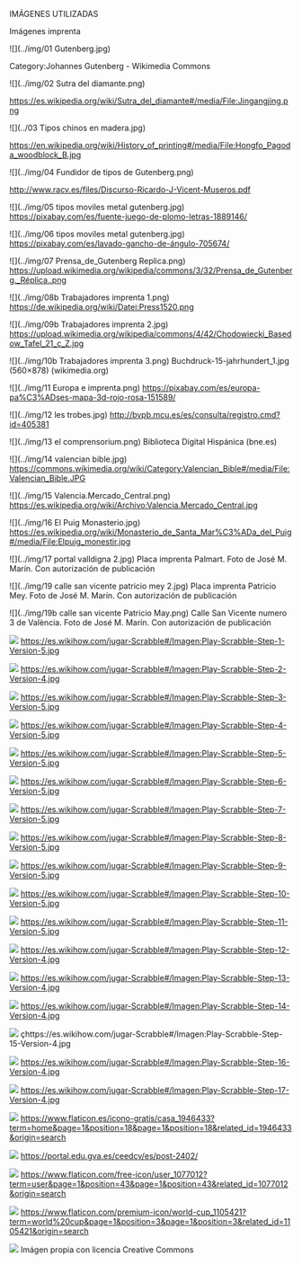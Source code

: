 
IMÁGENES UTILIZADAS

Imágenes imprenta


![](../img/01 Gutenberg.jpg)

Category:Johannes Gutenberg - Wikimedia Commons

![](../img/02 Sutra del diamante.png)

https://es.wikipedia.org/wiki/Sutra_del_diamante#/media/File:Jingangjing.png

![](../03 Tipos chinos en madera.jpg)

https://en.wikipedia.org/wiki/History_of_printing#/media/File:Hongfo_Pagoda_woodblock_B.jpg


![](../img/04 Fundidor de tipos de Gutenberg.png)

http://www.racv.es/files/Discurso-Ricardo-J-Vicent-Museros.pdf

![](../img/05 tipos moviles metal gutenberg.jpg)
https://pixabay.com/es/fuente-juego-de-plomo-letras-1889146/

![](../img/06 tipos moviles metal gutenberg.jpg)
https://pixabay.com/es/lavado-gancho-de-ángulo-705674/

![](../img/07 Prensa_de_Gutenberg Replica.png)
https://upload.wikimedia.org/wikipedia/commons/3/32/Prensa_de_Gutenberg._Réplica..png

![](../img/08b Trabajadores imprenta 1.png)
https://de.wikipedia.org/wiki/Datei:Press1520.png

![](../img/09b Trabajadores imprenta 2.jpg)
https://upload.wikimedia.org/wikipedia/commons/4/42/Chodowiecki_Basedow_Tafel_21_c_Z.jpg

![](../img/10b Trabajadores imprenta 3.png)
Buchdruck-15-jahrhundert_1.jpg (560×878) (wikimedia.org)

![](../img/11 Europa e imprenta.png)
https://pixabay.com/es/europa-pa%C3%ADses-mapa-3d-rojo-rosa-151589/

![](../img/12 les trobes.jpg)
http://bvpb.mcu.es/es/consulta/registro.cmd?id=405381

![](../img/13 el comprensorium.png)
Biblioteca Digital Hispánica (bne.es)

![](../img/14 valencian bible.jpg)
https://commons.wikimedia.org/wiki/Category:Valencian_Bible#/media/File:Valencian_Bible.JPG

![](../img/15 Valencia.Mercado_Central.png)
https://es.wikipedia.org/wiki/Archivo:Valencia.Mercado_Central.jpg

![](../img/16 El Puig Monasterio.jpg)
https://es.wikipedia.org/wiki/Monasterio_de_Santa_Mar%C3%ADa_del_Puig#/media/File:Elpuig_monestir.jpg


![](../img/17 portal valldigna 2.jpg)
Placa imprenta Palmart. Foto de José M. Marín. Con autorización de publicación

![](../img/19 calle san vicente patricio mey 2.jpg)
Placa imprenta Patricio Mey. Foto de José M. Marín. Con autorización de publicación

![](../img/19b calle san vicente Patricio May.png)
Calle San Vicente numero 3 de València. Foto de José M. Marín. Con autorización de publicación

![](../img/0regla1.1.png)
https://es.wikihow.com/jugar-Scrabble#/Imagen:Play-Scrabble-Step-1-Version-5.jpg

![](../img/0regla1.2.png)
https://es.wikihow.com/jugar-Scrabble#/Imagen:Play-Scrabble-Step-2-Version-4.jpg

![](../img/0regla1.3.png)
https://es.wikihow.com/jugar-Scrabble#/Imagen:Play-Scrabble-Step-3-Version-5.jpg

![](../img/0regla1.4.png)
https://es.wikihow.com/jugar-Scrabble#/Imagen:Play-Scrabble-Step-4-Version-5.jpg

![](../img/0regla1.5.png)
https://es.wikihow.com/jugar-Scrabble#/Imagen:Play-Scrabble-Step-5-Version-5.jpg


![](../img/0regla2.1.png)
https://es.wikihow.com/jugar-Scrabble#/Imagen:Play-Scrabble-Step-6-Version-5.jpg

![](../img/0regla2.2.png)
https://es.wikihow.com/jugar-Scrabble#/Imagen:Play-Scrabble-Step-7-Version-5.jpg

![](../img/0regla2.3.png)
https://es.wikihow.com/jugar-Scrabble#/Imagen:Play-Scrabble-Step-8-Version-5.jpg

![](../img/0regla2.4.png)
https://es.wikihow.com/jugar-Scrabble#/Imagen:Play-Scrabble-Step-9-Version-5.jpg

![](../img/0regla2.5.png)
https://es.wikihow.com/jugar-Scrabble#/Imagen:Play-Scrabble-Step-10-Version-5.jpg

![](../img/0regla2.6.png)
https://es.wikihow.com/jugar-Scrabble#/Imagen:Play-Scrabble-Step-11-Version-5.jpg

![](../img/0regla2.7.png)
https://es.wikihow.com/jugar-Scrabble#/Imagen:Play-Scrabble-Step-12-Version-4.jpg

![](../img/0regla3.1.png)
https://es.wikihow.com/jugar-Scrabble#/Imagen:Play-Scrabble-Step-13-Version-4.jpg

![](../img/0regla3.2.png)
https://es.wikihow.com/jugar-Scrabble#/Imagen:Play-Scrabble-Step-14-Version-4.jpg

![](../img/0regla3.3.png)
çhttps://es.wikihow.com/jugar-Scrabble#/Imagen:Play-Scrabble-Step-15-Version-4.jpg

![](../img/0regla3.4.png)
https://es.wikihow.com/jugar-Scrabble#/Imagen:Play-Scrabble-Step-16-Version-4.jpg

![](../img/0regla3.5.png)
https://es.wikihow.com/jugar-Scrabble#/Imagen:Play-Scrabble-Step-17-Version-4.jpg

![](../img/home.png)
https://www.flaticon.es/icono-gratis/casa_1946433?term=home&page=1&position=18&page=1&position=18&related_id=1946433&origin=search

![](../img/logoceed.png)
https://portal.edu.gva.es/ceedcv/es/post-2402/

![](../img/user.png)
https://www.flaticon.com/free-icon/user_1077012?term=user&page=1&position=43&page=1&position=43&related_id=1077012&origin=search

![](../img/world-cup.png)
https://www.flaticon.com/premium-icon/world-cup_1105421?term=world%20cup&page=1&position=3&page=1&position=3&related_id=1105421&origin=search

![](../img/animacionSVGPodium.svg)
Imágen propia con licencia Creative Commons




